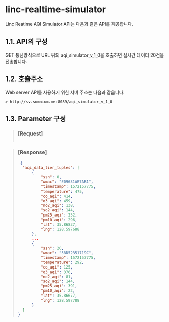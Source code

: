 # linc-realtime-simulator
Linc Reatime AQI Simulator API는 다음과 같은 API를 제공합니다.


## 1.1. API의 구성
GET 통신방식으로 URL 뒤의 aqi_simulator_v_1_0을 호출하면 실시간 데이터 20건을 전송합니다.


## 1.2. 호출주소
Web server API를 사용하기 위한 서버 주소는 다음과 같습니다.
```
> http://sv.somnium.me:8089/aqi_simulator_v_1_0
``` 

## 1.3. Parameter 구성

> ### [Request]
>  ```json
> ```

> ### [Response]
>  ```json
>   {
>    "aqi_data_tier_tuples": [
>        {
>            "ssn": 0,
>            "wmac": "E09631AE7AB1",
>            "timestamp": 1572157775,
>            "temperature": 475,
>            "co_aqi": 414,
>            "o3_aqi": 459,
>            "no2_aqi": 138,
>            "so2_aqi": 144,
>            "pm25_aqi": 252,
>            "pm10_aqi": 296,
>            "lat": 35.86837,
>            "lng": 128.597688
>        },
>        ...
>        {
>            "ssn": 20,
>            "wmac": "58D52351719C",
>            "timestamp": 1572157775,
>            "temperature": 292,
>            "co_aqi": 125,
>            "o3_aqi": 376,
>            "no2_aqi": 81,
>            "so2_aqi": 144,
>            "pm25_aqi": 391,
>            "pm10_aqi": 22,
>            "lat": 35.86677,
>            "lng": 128.597788
>        }
>    ]
>}
> ```
